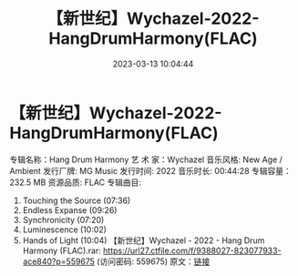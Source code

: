 ﻿---
title: 【新世纪】Wychazel-2022-HangDrumHarmony(FLAC)
date: 2023-03-13 10:04:44
categories: 古典音乐、新世纪、纯音雅乐
tags: 纯音雅乐
---
# 【新世纪】Wychazel-2022-HangDrumHarmony(FLAC)

专辑名称：Hang Drum Harmony
艺 术 家：Wychazel
音乐风格: New Age / Ambient
发行厂牌: MG Music
发行时间: 2022
音乐时长: 00:44:28
专辑容量：232.5 MB
资源品质: FLAC
专辑曲目:
01. Touching the Source (07:36)
02. Endless Expanse (09:26)
03. Synchronicity (07:20)
04. Luminescence (10:02)
05. Hands of Light (10:04)
【新世纪】Wychazel - 2022 - Hang Drum Harmony (FLAC).rar: https://url27.ctfile.com/f/9388027-823077933-ace840?p=559675
(访问密码: 559675)
原文：[链接](https://blog.sina.com.cn/s/blog_1647c7e76010310zd.html)